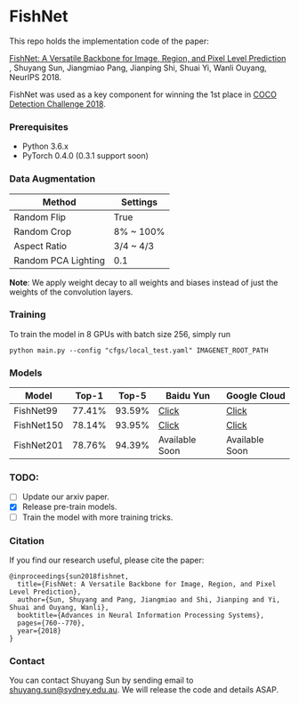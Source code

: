 # FishNet

This repo holds the implementation code of the paper:

[FishNet: A Versatile Backbone for Image, Region, and Pixel Level Prediction](http://papers.nips.cc/paper/7356-fishnet-a-versatile-backbone-for-image-region-and-pixel-level-prediction.pdf)
, Shuyang Sun, Jiangmiao Pang, Jianping Shi, Shuai Yi, Wanli Ouyang, NeurIPS 2018.

FishNet was used as a key component
 for winning the 1st place in [COCO Detection Challenge 2018](http://cocodataset.org/#detection-leaderboard).

### Prerequisites
- Python 3.6.x
- PyTorch 0.4.0 (0.3.1 support soon)

### Data Augmentation

| Method | Settings |
| -----  | -------- |
| Random Flip | True |
| Random Crop | 8% ~ 100% |
| Aspect Ratio| 3/4 ~ 4/3 |
| Random PCA Lighting | 0.1 |

**Note**: We apply weight decay to all weights and biases instead of just the weights of the convolution layers.

### Training
To train the model in 8 GPUs with batch size 256, simply run
```
python main.py --config "cfgs/local_test.yaml" IMAGENET_ROOT_PATH
```

### Models
|    Model   | Top-1  | Top-5  | Baidu Yun | Google Cloud |
| ---------- | ------ | -----  | --------- | ------------ |
| FishNet99  | 77.41% | 93.59% | [Click](https://pan.baidu.com/s/11U3sRod1VfbDBRbmXph6KA)| [Click](https://www.dropbox.com/s/hvojbdsad5ue7yb/fishnet99_ckpt.tar?dl=0) | 
| FishNet150 | 78.14% | 93.95% | [Click](https://pan.baidu.com/s/1uOEFsBHIdqpDLrbfCZJGUg)| [Click](https://www.dropbox.com/s/hjadcef18ln3o2v/fishnet150_ckpt.tar?dl=0)
| FishNet201 | 78.76% | 94.39% | Available Soon | Available Soon |

### TODO:
- [ ] Update our arxiv paper.
- [x] Release pre-train models.
- [ ] Train the model with more training tricks.

### Citation

If you find our research useful, please cite the paper:
```
@inproceedings{sun2018fishnet,
  title={FishNet: A Versatile Backbone for Image, Region, and Pixel Level Prediction},
  author={Sun, Shuyang and Pang, Jiangmiao and Shi, Jianping and Yi, Shuai and Ouyang, Wanli},
  booktitle={Advances in Neural Information Processing Systems},
  pages={760--770},
  year={2018}
}
```

### Contact
You can contact Shuyang Sun by sending email to shuyang.sun@sydney.edu.au.
We will release the code and details ASAP.